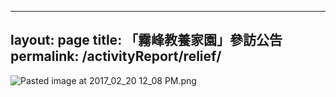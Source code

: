 ---
 layout: page
 title: 「霧峰教養家園」參訪公告
 permalink: /activityReport/relief/
 ---
 
 ![Pasted image at 2017_02_20 12_08 PM.png]({{site.baseurl}}/static_files/upload_images/img2.PNG)
